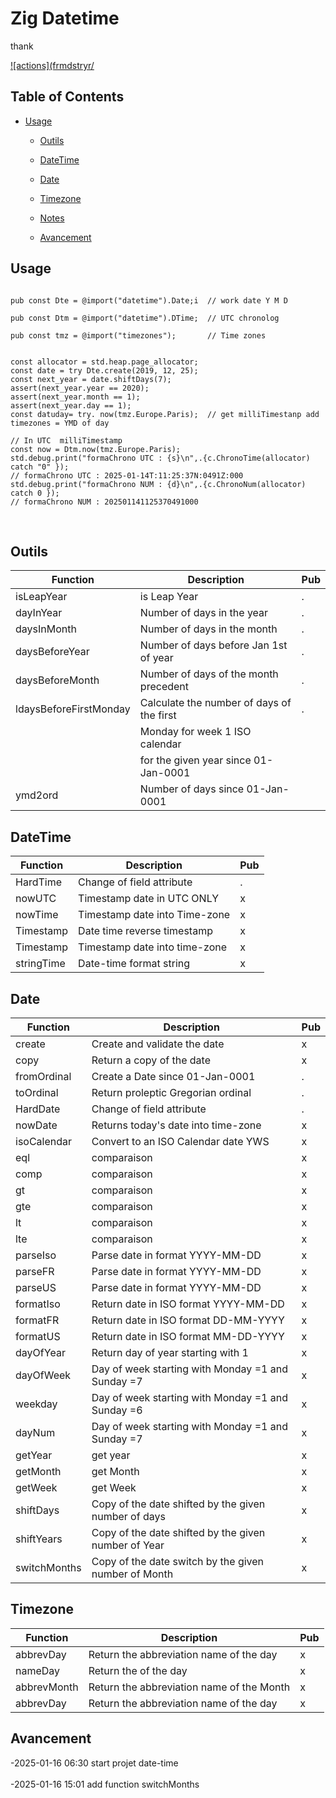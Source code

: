 # Zig Datetime

thank

[![actions](frmdstryr/](https://github.com/frmdstryr/zig-datetime)



## Table of Contents

- [Usage](#usage)

    - [Outils](#outils)

    - [DateTime](#datetime)

    - [Date](#date)

    - [Timezone](#timezone)

    - [Notes](#notes)

    - [Avancement](#avancement)


## Usage

```zig

pub const Dte = @import("datetime").Date;i  // work date Y M D

pub const Dtm = @import("datetime").DTime;  // UTC chronolog

pub const tmz = @import("timezones");       // Time zones


const allocator = std.heap.page_allocator;
const date = try Dte.create(2019, 12, 25);
const next_year = date.shiftDays(7);
assert(next_year.year == 2020);
assert(next_year.month == 1);
assert(next_year.day == 1);
const datuday= try. now(tmz.Europe.Paris);  // get milliTimestanp add timezones = YMD of day
  
// In UTC  milliTimestamp
const now = Dtm.now(tmz.Europe.Paris);
std.debug.print("formaChrono UTC : {s}\n",.{c.ChronoTime(allocator) catch "0" });
// formaChrono UTC : 2025-01-14T:11:25:37N:0491Z:000
std.debug.print("formaChrono NUM : {d}\n",.{c.ChronoNum(allocator) catch 0 });
// formaChrono NUM : 202501141125370491000

```
</br>

## Outils

|Function               | Description                              | Pub |
|-----------------------|------------------------------------------|-----|
|isLeapYear             | is Leap Year                             |  .  |
|dayInYear              | Number of days in the year               |  .  |
|daysInMonth            | Number of days in the month              |  .  |
|daysBeforeYear         | Number of days before Jan 1st of year    |  .  |
|daysBeforeMonth        | Number of days   of the month precedent  |  .  |
|ldaysBeforeFirstMonday | Calculate the number of days of the first|  .  |
|                       | Monday for week 1 ISO calendar           |     |
|                       | for the given year since 01-Jan-0001     |     |
|ymd2ord                | Number of days since 01-Jan-0001         |     |


## DateTime


|Function               | Description                              | Pub |
|-----------------------|------------------------------------------|-----|
|HardTime               | Change of field attribute                |  .  |
|nowUTC                 | Timestamp date in UTC ONLY               |  x  |
|nowTime                | Timestamp date into Time-zone            |  x  |
|Timestamp              | Date time reverse  timestamp             |  x  |
|Timestamp              | Timestamp date into time-zone            |  x  |
|stringTime             | Date-time format string                  |  x  |


## Date

|Function    | Description                                          | Pub |
|------------|------------------------------------------------------|-----|
|create      | Create and validate the date                         |  x  |
|copy        | Return a copy of the date                            |  x  |
|fromOrdinal | Create a Date since 01-Jan-0001                      |  .  |
|toOrdinal   | Return proleptic Gregorian ordinal                   |  .  |
|HardDate    | Change of field attribute                            |  .  |
|nowDate     | Returns today's date into time-zone                  |  x  |
|isoCalendar | Convert to an ISO Calendar date YWS                  |  x  |
|eql         | comparaison                                          |  x  |
|comp        | comparaison                                          |  x  |
|gt          | comparaison                                          |  x  |
|gte         | comparaison                                          |  x  |
|lt          | comparaison                                          |  x  |
|lte         | comparaison                                          |  x  |
|parseIso    | Parse date in format YYYY-MM-DD                      |  x  |
|parseFR     | Parse date in format YYYY-MM-DD                      |  x  |
|parseUS     | Parse date in format YYYY-MM-DD                      |  x  |
|formatIso   | Return date in ISO format YYYY-MM-DD                 |  x  |
|formatFR    | Return date in ISO format DD-MM-YYYY                 |  x  |
|formatUS    | Return date in ISO format MM-DD-YYYY                 |  x  |
|dayOfYear   | Return day of year starting with 1                   |  x  |
|dayOfWeek   | Day of week starting with Monday =1 and Sunday =7    |  x  |
|weekday     | Day of week starting with Monday =1 and Sunday =6    |  x  |
|dayNum      | Day of week starting with Monday =1 and Sunday =7    |  x  |
|getYear     | get year                                             |  x  |
|getMonth    | get Month                                            |  x  |
|getWeek     | get Week                                             |  x  |
|shiftDays   | Copy of the date shifted by the given number of days |  x  |
|shiftYears  | Copy of the date shifted by the given number of Year |  x  |
|switchMonths| Copy of the date switch by the given  number of Month|  x  |

## Timezone

|Function    | Description                                          | Pub |
|------------|------------------------------------------------------|-----|
|abbrevDay   | Return the abbreviation name of the day              |  x  |
|nameDay     | Return the of the day                                |  x  |
|abbrevMonth | Return the abbreviation name of the Month            |  x  |
|abbrevDay   | Return the abbreviation name of the day              |  x  |

## Avancement

-2025-01-16 06:30 start projet date-time </br></br>
-2025-01-16 15:01 add function switchMonths </br></br>

